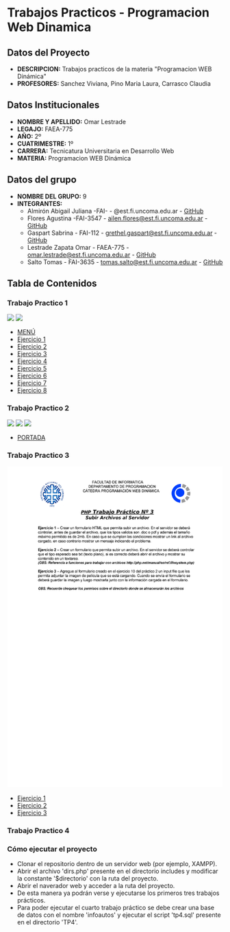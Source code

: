 # Trabajos Practicos - Programacion Web Dinamica
## Datos del Proyecto
- **DESCRIPCION:** Trabajos practicos de la materia "Programacion WEB Dinámica"
- **PROFESORES:** Sanchez Viviana, Pino Maria Laura, Carrasco Claudia
## Datos Institucionales
- **NOMBRE Y APELLIDO:** Omar Lestrade
- **LEGAJO:** FAEA-775
- **AÑO:** 2º
- **CUATRIMESTRE:** 1º
- **CARRERA:** Tecnicatura Universitaria en Desarrollo Web
- **MATERIA:** Programacion WEB Dinámica
## Datos del grupo
- **NOMBRE DEL GRUPO:** 9
- **INTEGRANTES:** 
  - Almirón Abigail Juliana -FAI- - @est.fi.uncoma.edu.ar - [GitHub](https://github.com/abialmiron/)
  - Flores Agustina -FAI-3547 - ailen.flores@est.fi.uncoma.edu.ar - [GitHub](https://github.com/agusflores1/)
  - Gaspart Sabrina - FAI-112 - grethel.gaspart@est.fi.uncoma.edu.ar - [GitHub](https://github.com/sabrinagaspart)
  - Lestrade Zapata Omar - FAEA-775 - omar.lestrade@est.fi.uncoma.edu.ar - [GitHub](https://github.com/Lestradez)
  - Salto Tomas - FAI-3635 - tomas.salto@est.fi.uncoma.edu.ar - [GitHub](https://github.com/tomassalto)

## Tabla de Contenidos
### Trabajo Practico 1

![](./assets/img/TP1_PHPHTML_20_Página_1.png)
![](./assets/img/TP1_PHPHTML_20_Página_2.png)



- [MENÚ](./TP1/Vista/MENU.html)
- [Ejercicio 1](./TP1/Vista/vistaej1.html)
- [Ejercicio 2](./TP1/Vista/vistaej2.html)
- [Ejercicio 3](./TP1/Vista/vistaej3.html)
- [Ejercicio 4](./TP1/Vista/vistaej4.html)
- [Ejercicio 5](./TP1/Vista/vistaej5.html)
- [Ejercicio 6](./TP1/Vista/vistaej6.html)
- [Ejercicio 7](./TP1/Vista/vistaej7.html)
- [Ejercicio 8](./TP1/Vista/vistaej8.html)
### Trabajo Practico 2
![](./assets/img/TP2_Validacion_20_Página_1.png)
![](./assets/img/TP2_Validacion_20_Página_2.png)
![](./assets/img/TP2_Validacion_20_Página_3.png)

- [PORTADA](./TP2/ej1.html)

### Trabajo Practico 3
![](./assets/img/TP3_SubirArchivos.png)

- [Ejercicio 1](./TP3/Ej1)
- [Ejercicio 2](./TP3/Ej2)
- [Ejercicio 3](./TP3/Ej3)
### Trabajo Practico 4


### Cómo ejecutar el proyecto
- Clonar el repositorio dentro de un servidor web (por ejemplo, XAMPP).
- Abrir el archivo 'dirs.php' presente en el directorio includes y modificar la constante '$directorio' con la ruta del proyecto.
- Abrir el naverador web y acceder a la ruta del proyecto.
- De esta manera ya podrán verse y ejecutarse los primeros tres trabajos prácticos.
- Para poder ejecutar el cuarto trabajo práctico se debe crear una base de datos con el nombre 'infoautos' y ejecutar el script 'tp4.sql' presente en el directorio 'TP4'.


